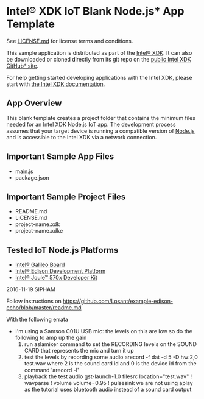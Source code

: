 Intel® XDK IoT Blank Node.js\* App Template
===========================================
See [LICENSE.md](LICENSE.md) for license terms and conditions.

This sample application is distributed as part of the
[Intel® XDK](http://xdk.intel.com). It can also be downloaded
or cloned directly from its git repo on the
[public Intel XDK GitHub\* site](https://github.com/gomobile).

For help getting started developing applications with the
Intel XDK, please start with
[the Intel XDK documentation](https://software.intel.com/en-us/xdk/docs).

App Overview
------------
This blank template creates a project folder that contains the minimum files
needed for an Intel XDK Node.js IoT app. The development process assumes that
your target device is running a compatible version of
[Node.js](http://nodejs.org) and is accessible to the Intel XDK via a network
connection.

Important Sample App Files
--------------------------
* main.js
* package.json

Important Sample Project Files
------------------------------
* README.md
* LICENSE.md
* project-name.xdk
* project-name.xdke

Tested IoT Node.js Platforms
----------------------------
* [Intel® Galileo Board](http://intel.com/galileo)
* [Intel® Edison Development Platform](http://intel.com/edison)
* [Intel® Joule™ 570x Developer Kit](http://intel.com/joule)

2016-11-19 SIPHAM

Follow instructions on https://github.com/Losant/example-edison-echo/blob/master/readme.md

With the following errata
- I'm using a Samson C01U USB mic: the levels on this are low so do the following to amp up the gain
    1. run aslamixer command to set the RECORDING levels on the SOUND CARD that represents the mic and turn it up
    2. test the levels by recording some audio
        arecord -f dat -d 5 -D hw:2,0 test.wav
            where 2 is the sound card id and 0 is the device id from the command 'arecord -l'
    3. playback the test audio
        gst-launch-1.0 filesrc location="test.wav" ! wavparse ! volume volume=0.95 ! pulsesink
            we are not using aplay as the tutorial uses bluetooth audio instead of a sound card output